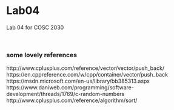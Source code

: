 # Lab04
Lab 04 for COSC 2030

<br>
<h3>some lovely references</h3>
http://www.cplusplus.com/reference/vector/vector/push_back/
<br>
https://en.cppreference.com/w/cpp/container/vector/push_back
<br>
https://msdn.microsoft.com/en-us/library/bb385313.aspx
<!-yo I think this is the .net thing we were told to look up in part 1 ->
<br>
https://www.daniweb.com/programming/software-development/threads/1769/c-random-numbers
<br>
http://www.cplusplus.com/reference/algorithm/sort/
<br>
